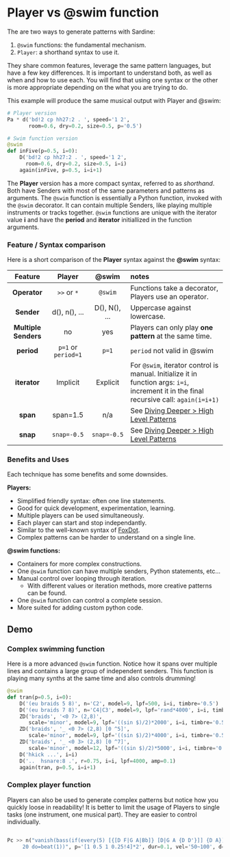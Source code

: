 # Player vs @swim function

The are two ways to generate patterns with Sardine: 
1) `@swim` functions: the fundamental mechanism.
1) `Player`: a shorthand syntax to use it.

They share common features, leverage the same pattern languages, but have a few key differences. It is important to understand both, as well as when and how to use each. You will find that using one syntax or the other is more appropriate depending on the what you are trying to do. 

This example will produce the same musical output with Player and @swim:
```python
# Player version
Pa * d('bd!2 cp hh27:2 . ', speed='1 2', 
       room=0.6, dry=0.2, size=0.5, p='0.5') 

# Swim function version
@swim
def inFive(p=0.5, i=0):
    D('bd!2 cp hh27:2 . ', speed='1 2',
      room=0.6, dry=0.2, size=0.5, i=i)
    again(inFive, p=0.5, i=i+1)
```

The **Player** version has a more compact syntax, referred to as *shorthand*. Both have Senders with most of the same parameters and patterns as arguments. The `@swim` function is essentially a Python function, invoked with the `@swim` decorator. It can contain multiple Senders, like playing multiple instruments or tracks together. `@swim` functions are unique with the iterator value **i** and have the **period** and **iterator** initiallized in the function arguments.

### Feature / Syntax comparison

Here is a short comparison of the **Player** syntax against the **@swim** syntax:

| Feature | Player |  @swim   | notes              |
|:-------:|:-------:|:--------:|:-------------------|
| **Operator**    | `>>` or `*` | `@swim`      | Functions take a decorator, Players use an operator.   |
| **Sender**    | d(), n(), ...| D(), N(), ...| Uppercase against lowercase.   |
| **Multiple Senders** | no | yes  | Players can only play **one pattern** at the same time. |
| **period**    | `p=1` or `period=1` | `p=1`   | `period` not valid in @swim |
| **iterator**  | Implicit | Explicit | For `@swim`, iterator control is manual. Initialize it in function args: `i=i`, increment it in the final recursive call: `again(i=i+1)` |
| **span**  | span=1.5 | n/a     | See [Diving Deeper > High Level Patterns](../diving_deeper/high_level_patterns.md) |
| **snap**  | `snap=-0.5` | `snap=-0.5`   | See [Diving Deeper > High Level Patterns](../diving_deeper/high_level_patterns.md) |


### Benefits and Uses

Each technique has some benefits and some downsides.

**Players:**
- Simplified friendly syntax: often one line statements.
- Good for quick development, experimentation, learning.
- Multiple players can be used simultaneously.
- Each player can start and stop independantly.
- Similar to the well-known syntax of [FoxDot](https://github.com/Qirky/FoxDot).
- Complex patterns can be harder to understand on a single line. 

**@swim functions:**
- Containers for more complex constructions. 
- One `@swim` function can have multiple senders, Python statements, etc...
- Manual control over looping through iteration.
  - With different values or iteration methods, more creative patterns can be found.
- One `@swim` function can control a complete session. 
- More suited for adding custom python code. 


## Demo

### Complex swimming function

Here is a more advanced `@swim` function. Notice how it spans over multiple lines and contains a large group of independent senders. This function is playing many synths at the same time and also controls drumming!

```python
@swim
def tran(p=0.5, i=0):
    D('(eu braids 5 8)', n='C2', model=9, lpf=500, i=i, timbre='0.5')
    D('(eu braids 7 8)', n='C4|C3', model=9, lpf='rand*4000', i=i, timbre='0.5')
    ZD('braids', '<0 7> (2,8)', 
       scale='minor', model=9, lpf='((sin $)/2)*2000', i=i, timbre='0.5', leg=1.5)
    ZD('braids', '_ <0 7> (2,8) [0 ^5]', 
       scale='minor', model=9, lpf='((sin $)/2)*4000', i=i, timbre='0.5', leg=1.5)
    ZD('braids', '_ <0 3> (2,8) [0 ^7]', 
       scale='minor', model=12, lpf='((sin $)/2)*5000', i=i, timbre='0.5', leg=1.5)
    D('hkick ...', i=i)
    D('..  hsnare:8 .', r=0.75, i=i, lpf=4000, amp=0.1)
    again(tran, p=0.5, i=i+1)
```

### Complex player function

Players can also be used to generate complex patterns but notice how you quickly loose in readability! It is better to limit the usage of Players to single tasks (one instrument, one musical part). They are easier to control individually.

```python 

Pc >> n("vanish(bass(if(every(5) [{[D F|G A|Bb]} [D|G A {D D'}]] {D A}) do=beat(2)) \
     20 do=beat(1))", p='[1 0.5 1 0.25!4]*2', dur=0.1, vel='50~100', d=1, r=1)


```
